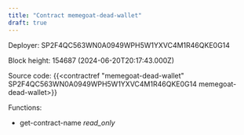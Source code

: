 ```yaml
---
title: "Contract memegoat-dead-wallet"
draft: true
---
```

Deployer: SP2F4QC563WN0A0949WPH5W1YXVC4M1R46QKE0G14


 



Block height: 154687 (2024-06-20T20:17:43.000Z)

Source code: {{<contractref "memegoat-dead-wallet" SP2F4QC563WN0A0949WPH5W1YXVC4M1R46QKE0G14 memegoat-dead-wallet>}}

Functions:

* get-contract-name _read_only_
